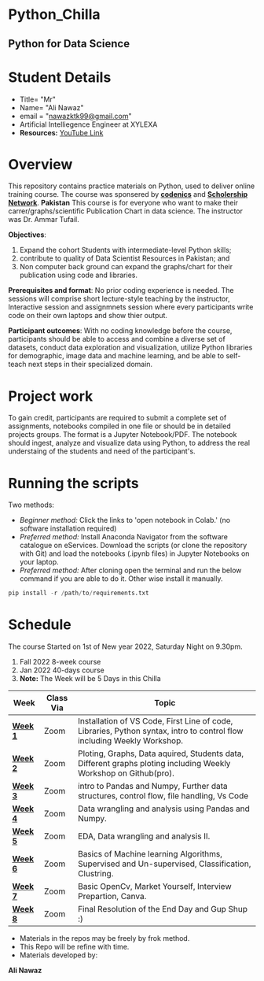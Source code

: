 # Python_Chilla
## Python for Data Science

# Student Details
+ Title= "Mr"
+ Name= "Ali Nawaz"
+ email = "nawazktk99@gmail.com"
+ Artificial Intelliegence Engineer at XYLEXA
+ **Resources:** [YouTube Link](https://www.youtube.com/watch?v=QvPekMN4F0w&list=PL9XvIvvVL50HVsu-Ao8NBr0UJSO8O6lBI&ab_channel=Codanics)

# Overview
This repository contains practice materials on Python, used to deliver online training course. The course was sponsered by **[codenics](http://codanics.com/)** and **[Scholership Network](https://www.facebook.com/groups/scholarships.pk/)**. **Pakistan**
This course is for everyone who want to make their carrer/graphs/scientific Publication Chart in data science. The instructor was Dr. Ammar Tufail.

__Objectives__: 
  1. Expand the cohort Students with intermediate-level Python skills; 
  2. contribute to quality of Data Scientist  Resources in Pakistan; and 
  3. Non computer back ground can expand the graphs/chart for their publication using code and libraries.

__Prerequisites and format__: No prior coding experience is needed. The sessions will comprise short lecture-style teaching by the instructor, Interactive session and assignmnets session where every participants write code on their own laptops and show thier output.

__Participant outcomes__: With no coding knowledge before the course, participants should be able to access and combine a diverse set of datasets, conduct data exploration and visualization, utilize Python libraries for demographic, image data and machine learning, and be able to self-teach next steps in their specialized domain.

# Project work
To gain credit, participants are required to submit a complete set of assignments, notebooks compiled in one file or should be in detailed projects groups. The format is a Jupyter Notebook/PDF. The notebook should ingest, analyze and visualize data using Python, to address the real understaing of the students and need of the participant's.

# Running the scripts
Two methods:
* _Beginner method:_ Click the links to 'open notebook in Colab.' (no software installation required)
* _Preferred method:_ Install Anaconda Navigator from the software catalogue on eServices. Download the scripts (or clone the repository with Git) and load the notebooks (.ipynb files) in Jupyter Notebooks on your laptop.
* _Preferred method:_ After cloning open the terminal and run the below command if you are able to do it. Other wise install it manually.

```python
pip install -r /path/to/requirements.txt
```

# Schedule
The course Started on 1st of New year 2022, Saturday Night on 9.30pm.
1. Fall 2022 8-week course
2. Jan 2022 40-days course
3. **Note:** The Week will be 5 Days in this Chilla

|Week | Class Via | Topic|
|----|----|----|
|**[Week 1](https://github.com/Aliktk/Python_Chilla/tree/main/Python_hands_on)**| Zoom |  Installation of VS Code, First Line of code, Libraries, Python syntax, intro to control flow including Weekly Workshop. |
|**[Week 2](https://github.com/Aliktk/Python_Chilla/tree/main/graphs)** | Zoom | Ploting, Graphs, Data aquired, Students data, Different graphs ploting including Weekly Workshop on Github(pro). |
|**[Week 3](https://github.com/Aliktk/Python_Chilla/tree/main/Python_hands_on)**| Zoom | intro to Pandas and Numpy, Further data structures, control flow, file handling, Vs Code |
|**[Week 4](https://github.com/Aliktk/Python_Chilla/tree/main/Python_hands_on)**| Zoom | Data wrangling and analysis using Pandas and Numpy. |
|**[Week 5](https://github.com/Aliktk/Python_Chilla/tree/main/Python_hands_on)**| Zoom | EDA, Data wrangling and analysis II. |
|**[Week 6](https://github.com/Aliktk/Python_Chilla/tree/main/machine_learning)**| Zoom | Basics of Machine learning Algorithms, Supervised and Un-supervised, Classification, Clustring. |
|**[Week 7](https://github.com/Aliktk/Python_Chilla/tree/main/cv_with_python_using%20opencv)**| Zoom | Basic OpenCv, Market Yourself, Interview Prepartion, Canva. |
|**[Week 8]()**| Zoom | Final Resolution of the End Day and Gup Shup :) |

+ Materials in the repos may be freely by frok method.
+ This Repo will be refine with time.
+ Materials developed by:

**Ali Nawaz**


